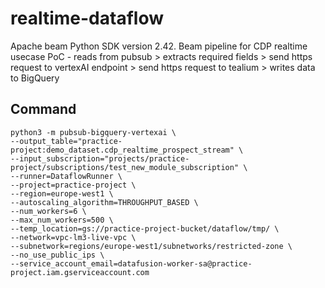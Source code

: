 # realtime-dataflow
Apache beam Python SDK version 2.42. 
Beam pipeline for CDP realtime usecase PoC - reads from pubsub > extracts required fields > send https request to vertexAI endpoint > send https request to tealium > writes data to BigQuery

## Command 
```
python3 -m pubsub-bigquery-vertexai \
--output_table="practice-project:demo_dataset.cdp_realtime_prospect_stream" \
--input_subscription="projects/practice-project/subscriptions/test_new_module_subscription" \
--runner=DataflowRunner \
--project=practice-project \
--region=europe-west1 \
--autoscaling_algorithm=THROUGHPUT_BASED \
--num_workers=6 \
--max_num_workers=500 \
--temp_location=gs://practice-project-bucket/dataflow/tmp/ \
--network=vpc-lm3-live-vpc \
--subnetwork=regions/europe-west1/subnetworks/restricted-zone \
--no_use_public_ips \
--service_account_email=datafusion-worker-sa@practice-project.iam.gserviceaccount.com
```
